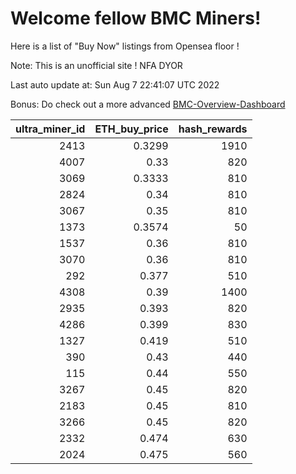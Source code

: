 # Welcome fellow BMC Miners!
Here is a list of "Buy Now" listings from Opensea floor !

Note: This is an unofficial site ! NFA DYOR

Last auto update at: Sun Aug  7 22:41:07 UTC 2022

Bonus: Do check out a more advanced [BMC-Overview-Dashboard](https://dune.com/defifunk/BMC-Overview-Dashboard)


|   ultra_miner_id |   ETH_buy_price |   hash_rewards |
|-----------------:|----------------:|---------------:|
|             2413 |          0.3299 |           1910 |
|             4007 |          0.33   |            820 |
|             3069 |          0.3333 |            810 |
|             2824 |          0.34   |            810 |
|             3067 |          0.35   |            810 |
|             1373 |          0.3574 |             50 |
|             1537 |          0.36   |            810 |
|             3070 |          0.36   |            810 |
|              292 |          0.377  |            510 |
|             4308 |          0.39   |           1400 |
|             2935 |          0.393  |            820 |
|             4286 |          0.399  |            830 |
|             1327 |          0.419  |            510 |
|              390 |          0.43   |            440 |
|              115 |          0.44   |            550 |
|             3267 |          0.45   |            820 |
|             2183 |          0.45   |            810 |
|             3266 |          0.45   |            820 |
|             2332 |          0.474  |            630 |
|             2024 |          0.475  |            560 |